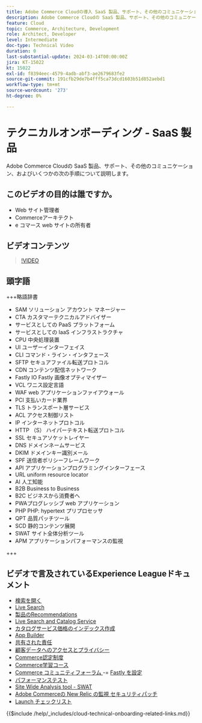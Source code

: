 ```yaml
---
title: Adobe Commerce Cloudの導入 SaaS 製品、サポート、その他のコミュニケーション、およびいくつかの次のステップ
description: Adobe Commerce Cloudの SaaS 製品、サポート、その他のコミュニケーション、およびいくつかの次の手順について説明します。
feature: Cloud
topic: Commerce, Architecture, Development
role: Architect, Developer
level: Intermediate
doc-type: Technical Video
duration: 0
last-substantial-update: 2024-03-14T00:00:00Z
jira: KT-15022
kt: 15022
exl-id: f8394eec-4579-4adb-abf3-ae2679683fe2
source-git-commit: 191cfb29de7b4fff5ca73dcd1603b51d852aebd1
workflow-type: tm+mt
source-wordcount: '273'
ht-degree: 0%

---
```


# テクニカルオンボーディング - SaaS 製品

Adobe Commerce Cloudの SaaS 製品、サポート、その他のコミュニケーション、およびいくつかの次の手順について説明します。

## このビデオの目的は誰ですか。

- Web サイト管理者
- Commerceアーキテクト
- e コマース web サイトの所有者

## ビデオコンテンツ

>[!VIDEO](https://video.tv.adobe.com/v/3427902?learn=on)

## 頭字語

+++略語辞書

- SAM ソリューション アカウント マネージャー
- CTA カスタマーテクニカルアドバイザー
- サービスとしての PaaS プラットフォーム
- サービスとしての IaaS インフラストラクチャ
- CPU 中央処理装置
- UI ユーザーインターフェイス
- CLI コマンド・ライン・インタフェース
- SFTP セキュアファイル転送プロトコル
- CDN コンテンツ配信ネットワーク
- Fastly IO Fastly 画像オプティマイザー
- VCL ワニス設定言語
- WAF web アプリケーションファイアウォール
- PCI 支払いカード業界
- TLS トランスポート層サービス
- ACL アクセス制御リスト
- IP インターネットプロトコル
- HTTP （S） ハイパーテキスト転送プロトコル
- SSL セキュアソケットレイヤー
- DNS ドメインネームサービス
- DKIM ドメインキー識別メール
- SPF 送信者ポリシーフレームワーク
- API アプリケーションプログラミングインターフェース
- URL uniform resource locator
- AI 人工知能
- B2B Business to Business
- B2C ビジネスから消費者へ
- PWAプログレッシブ web アプリケーション
- PHP PHP: hypertext プリプロセッサ
- QPT 品質パッチツール
- SCD 静的コンテンツ展開
- SWAT サイト全体分析ツール
- APM アプリケーションパフォーマンスの監視

+++

## ビデオで言及されているExperience Leagueドキュメント

- [ 検索を開く ](https://experienceleague.adobe.com/docs/commerce-cloud-service/user-guide/configure/service/opensearch.html?lang=ja)
- [Live Search](https://experienceleague.adobe.com/docs/commerce-merchant-services/live-search/overview.html?lang=ja)
- [ 製品のRecommendations](https://experienceleague.adobe.com/docs/commerce-merchant-services/product-recommendations/overview.html?lang=ja)
- [Live Search and Catalog Service](https://experienceleague.adobe.com/docs/events/adobe-developers-live-recordings/2023/nov2023/nov-commerce/commerce-search-and-catalog-service.html?lang=ja)
- [ カタログサービス価格のインデックス作成 ](https://experienceleague.adobe.com/docs/commerce-merchant-services/price-indexer/price-indexing.html?lang=ja)
- [App Builder](https://experienceleague.adobe.com/docs/commerce-learn/tutorials/adobe-developer-app-builder/app-builder-technical-overview.html?lang=ja)
- [ 共有された責任 ](https://experienceleague.adobe.com/docs/commerce-operations/security-and-compliance/shared-responsibility.html?lang=ja)
- [ 顧客データへのアクセスとプライバシー ](https://experienceleague.adobe.com/docs/commerce-knowledge-base/kb/announcements/commerce-announcements/adobe-support-customer-data-access-and-privacy.html?lang=ja)
- [Commerce認定制度 ](https://experienceleague.adobe.com/docs/certification/program/technical-certifications/ac/ac-overview.html?lang=ja)
- [Commerce学習コース ](https://learning.adobe.com/catalog.html?products=Commerce)
- [Commerce コミュニティフォーラム ](https://community.magento.com/)
-= [Fastly を設定 ](https://experienceleague.adobe.com/docs/commerce-cloud-service/user-guide/cdn/setup-fastly/fastly-configuration.html?lang=ja)
- [ パフォーマンステスト ](https://experienceleague.adobe.com/ja/docs/commerce-operations/implementation-playbook/best-practices/maintenance/backend-performance)
- [Site Wide Analysis tool - SWAT](https://experienceleague.adobe.com/docs/commerce-knowledge-base/kb/support-tools/site-wide-analysis-tool/swat-tool-overview.html?lang=ja&)
- [Adobe Commerceの New Relic の監視 ](https://experienceleague.adobe.com/docs/commerce-operations/tools/observation-for-adobe-commerce/intro.html?lang=ja)
  [ セキュリティパッチ ](https://experienceleague.adobe.com/docs/commerce-operations/release/notes/security-patches/overview.html?lang=ja)
- [Launch チェックリスト ](https://experienceleague.adobe.com/docs/commerce-cloud-service/user-guide/launch/checklist.html?lang=ja)

{{$include /help/_includes/cloud-technical-onboarding-related-links.md}}
